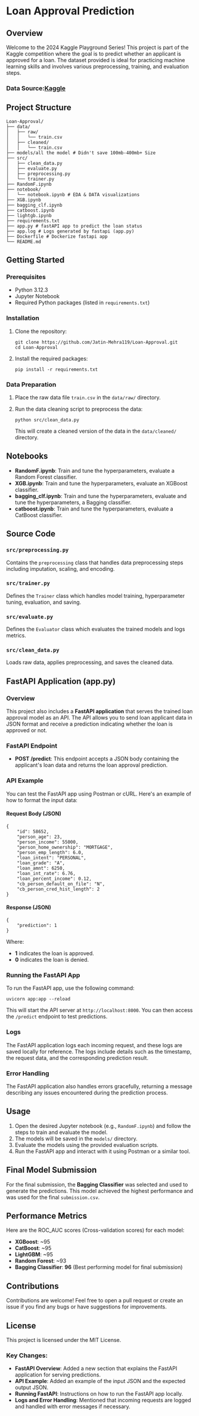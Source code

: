 # Loan Approval Prediction

## Overview

Welcome to the 2024 Kaggle Playground Series! This project is part of the Kaggle competition where the goal is to predict whether an applicant is approved for a loan. The dataset provided is ideal for practicing machine learning skills and involves various preprocessing, training, and evaluation steps.

### Data Source:[Kaggle](https://www.kaggle.com/competitions/playground-series-s4e10/data)
## Project Structure

```
Loan-Approval/
├── data/
│   ├── raw/
│   │   └── train.csv
│   ├── cleaned/
│   │   └── train.csv
├── models/all the model # Didn't save 100mb-400mb+ Size 
├── src/
│   ├── clean_data.py
│   ├── evaluate.py
│   ├── preprocessing.py
│   └── trainer.py
├── RandomF.ipynb
├── notebook/
│   └── notebook.ipynb # EDA & DATA visualizations
├── XGB.ipynb
├── bagging_clf.ipynb
├── catboost.ipynb
├── lightgb.ipynb
├── requirements.txt
├── app.py # fastAPI app to predict the loan status
├── app.log # Logs generated by fastapi (app.py)
├── Dockerfile # Dockerize fastapi app
└── README.md

```

## Getting Started

### Prerequisites

- Python 3.12.3
- Jupyter Notebook
- Required Python packages (listed in `requirements.txt`)

### Installation

1. Clone the repository:
    
    ```
    git clone https://github.com/Jatin-Mehra119/Loan-Approval.git
    cd Loan-Approval
    ```
    
2. Install the required packages:
    
    ```
    pip install -r requirements.txt
    ```

### Data Preparation

1. Place the raw data file `train.csv` in the `data/raw/` directory.
2. Run the data cleaning script to preprocess the data:
    
    ```
    python src/clean_data.py
    ```

    This will create a cleaned version of the data in the `data/cleaned/` directory.

## Notebooks

- **RandomF.ipynb**: Train and tune the hyperparameters, evaluate a Random Forest classifier.
- **XGB.ipynb**: Train and tune the hyperparameters, evaluate an XGBoost classifier.
- **bagging_clf.ipynb**: Train and tune the hyperparameters, evaluate and tune the hyperparameters, a Bagging classifier.
- **catboost.ipynb**: Train and tune the hyperparameters, evaluate a CatBoost classifier.

## Source Code

### `src/preprocessing.py`

Contains the `preprocessing` class that handles data preprocessing steps including imputation, scaling, and encoding.

### `src/trainer.py`

Defines the `Trainer` class which handles model training, hyperparameter tuning, evaluation, and saving.

### `src/evaluate.py`

Defines the `Evaluator` class which evaluates the trained models and logs metrics.

### `src/clean_data.py`

Loads raw data, applies preprocessing, and saves the cleaned data.

##  FastAPI Application (app.py)

### Overview

This project also includes a **FastAPI application** that serves the trained loan approval model as an API. The API allows you to send loan applicant data in JSON format and receive a prediction indicating whether the loan is approved or not.

### FastAPI Endpoint

- **POST /predict**: This endpoint accepts a JSON body containing the applicant's loan data and returns the loan approval prediction.

### API Example

You can test the FastAPI app using Postman or cURL. Here's an example of how to format the input data:

#### Request Body (JSON)

    {
        "id": 58652,
        "person_age": 23,
        "person_income": 55000,
        "person_home_ownership": "MORTGAGE",
        "person_emp_length": 6.0,
        "loan_intent": "PERSONAL",
        "loan_grade": "A",
        "loan_amnt": 6250,
        "loan_int_rate": 6.76,
        "loan_percent_income": 0.12,
        "cb_person_default_on_file": "N",
        "cb_person_cred_hist_length": 2
    }

#### Response (JSON)

    {
        "prediction": 1
    }

Where:

-   **1** indicates the loan is approved.
-   **0** indicates the loan is denied.

### Running the FastAPI App

To run the FastAPI app, use the following command:

    uvicorn app:app --reload 

This will start the API server at `http://localhost:8000`. You can then access the `/predict` endpoint to test predictions.

### Logs

The FastAPI application logs each incoming request, and these logs are saved locally for reference. The logs include details such as the timestamp, the request data, and the corresponding prediction result.

### Error Handling

The FastAPI application also handles errors gracefully, returning a message describing any issues encountered during the prediction process.

## Usage

1.  Open the desired Jupyter notebook (e.g., `RandomF.ipynb`) and follow the steps to train and evaluate the model.
2.  The models will be saved in the `models/` directory.
3.  Evaluate the models using the provided evaluation scripts.
4.  Run the FastAPI app and interact with it using Postman or a similar tool.

## Final Model Submission

For the final submission, the **Bagging Classifier** was selected and used to generate the predictions. This model achieved the highest performance and was used for the final `submission.csv`.

## Performance Metrics

Here are the ROC_AUC scores (Cross-validation scores) for each model:

-   **XGBoost**: ~95
-   **CatBoost**: ~95
-   **LightGBM**: ~95
-   **Random Forest**: ~93
-   **Bagging Classifier**: **96** (Best performing model for final submission)

## Contributions

Contributions are welcome! Feel free to open a pull request or create an issue if you find any bugs or have suggestions for improvements.

## License

This project is licensed under the MIT License.

 ### Key Changes:

- **FastAPI Overview**: Added a new section that explains the FastAPI application for serving predictions.
- **API Example**: Added an example of the input JSON and the expected output JSON.
- **Running FastAPI**: Instructions on how to run the FastAPI app locally.
- **Logs and Error Handling**: Mentioned that incoming requests are logged and handled with error messages if necessary.
